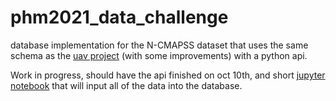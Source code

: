 # phm2021_data_challenge

database implementation for the N-CMAPSS dataset that uses the same schema as the [uav project](https://github.com/darrahts/uavTestbed) (with some improvements) with a python api. 

Work in progress, should have the api finished on oct 10th, and short [jupyter notebook](https://github.com/darrahts/phm2021_data_challenge/blob/main/notebooks/data_loading_api_examples.ipynb) that will input all of the data into the database.
